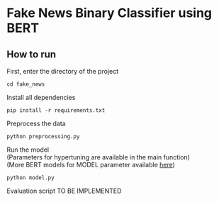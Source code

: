 # Fake News Binary Classifier using BERT

## How to run  
First, enter the directory of the project
```{bat}
cd fake_news
```

Install all dependencies 
```{bat}
pip install -r requirements.txt
```

Preprocess the data
```{bat}
python preprocessing.py
```

Run the model  
(Parameters for hypertuning are available in the main function)  
(More BERT models for MODEL parameter available [here](https://huggingface.co/models))

```{bat}
python model.py
```

Evaluation script TO BE IMPLEMENTED

